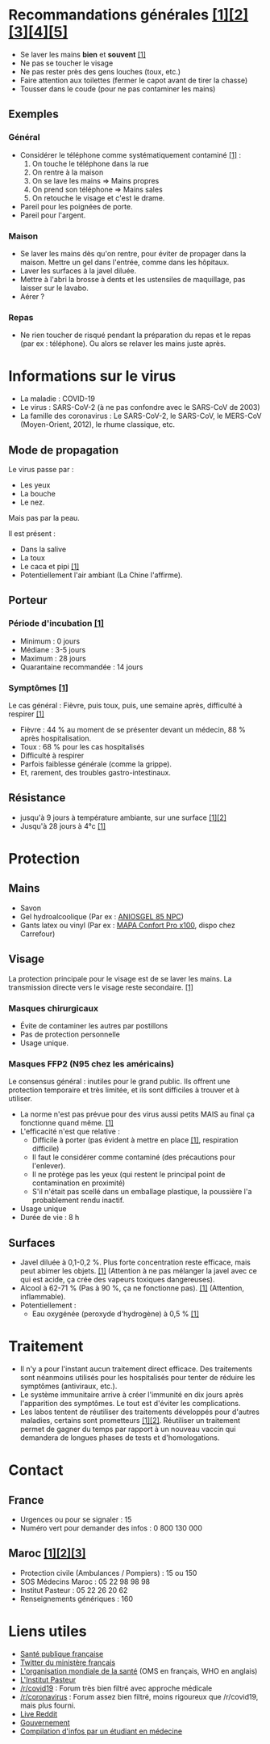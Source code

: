# Recommandations générales [[1]](https://www.ameli.fr/assure/sante/themes/gestes-barrieres/les-4-gestes-barrieres-adopter-pour-limiter-la-transmission-des-virus-de-lhiver)[[2]](https://www.gouvernement.fr/info-coronavirus)[[3]](https://www.who.int/fr/emergencies/diseases/novel-coronavirus-2019/advice-for-public)[[4]](https://www.cdc.gov/handwashing/show-me-the-science-handwashing.html)[[5]](https://www.reddit.com/r/COVID19/comments/fcdcgr/good_advice_on_protecting_yourself_from/)
* Se laver les mains **bien** et **souvent** [[1]](https://twitter.com/MinSoliSante/status/1233056539583315968?s=20)
* Ne pas se toucher le visage
* Ne pas rester près des gens louches (toux, etc.)
* Faire attention aux toilettes (fermer le capot avant de tirer la chasse)
* Tousser dans le coude (pour ne pas contaminer les mains)

## Exemples
### Général
* Considérer le téléphone comme systématiquement contaminé [[1]](https://qz.com/1810508/covid-19-can-likely-live-up-to-96-hours-on-your-phone/?utm_source=reddit.com) : 
  1. On touche le téléphone dans la rue
  1. On rentre à la maison
  1. On se lave les mains => Mains propres
  1. On prend son téléphone => Mains sales
  1. On retouche le visage et c'est le drame.
* Pareil pour les poignées de porte.
* Pareil pour l'argent.
  
### Maison
* Se laver les mains dès qu'on rentre, pour éviter de propager dans la maison. Mettre un gel dans l'entrée, comme dans les hôpitaux.
* Laver les surfaces à la javel diluée. 
* Mettre à l'abri la brosse à dents et les ustensiles de maquillage, pas laisser sur le lavabo.
* Aérer ?

### Repas
* Ne rien toucher de risqué pendant la préparation du repas et le repas (par ex : téléphone). Ou alors se relaver les mains juste après.

# Informations sur le virus
* La maladie : COVID-19
* Le virus : SARS-CoV-2 (à ne pas confondre avec le SARS-CoV de 2003)
* La famille des coronavirus : Le SARS-CoV-2, le SARS-CoV, le MERS-CoV (Moyen-Orient, 2012), le rhume classique, etc.

## Mode de propagation
Le virus passe par : 
* Les yeux
* La bouche
* Le nez. 

Mais pas par la peau.

Il est présent : 
* Dans la salive
* La toux
* Le caca et pipi [[1]](https://www.livescience.com/coronavirus-covid-19-spread-through-feces.html)
* Potentiellement l'air ambiant (La Chine l'affirme).

## Porteur

### Période d'incubation [[1]](https://www.medrxiv.org/content/10.1101/2020.02.06.20020974v1)
* Minimum : 0 jours
* Médiane : 3-5 jours
* Maximum : 28 jours
* Quarantaine recommandée : 14 jours

### Symptômes [[1]](https://www.medrxiv.org/content/10.1101/2020.02.06.20020974v1)
Le cas général : Fièvre, puis toux, puis, une semaine après, difficulté à respirer [[1]](https://www.reddit.com/r/COVID19/comments/fakavo/compilation_of_information_for_health/)
* Fièvre : 44 % au moment de se présenter devant un médecin, 88 % après hospitalisation.
* Toux : 68 % pour les cas hospitalisés
* Difficulté à respirer
* Parfois faiblesse générale (comme la grippe).
* Et, rarement, des troubles gastro-intestinaux.

## Résistance
* jusqu'à 9 jours à température ambiante, sur une surface [[1]](https://www.reddit.com/r/COVID19/comments/f8bpur/persistence_of_coronaviruses_on_inanimate/)[[2]](https://qz.com/1810508/covid-19-can-likely-live-up-to-96-hours-on-your-phone/?utm_source=reddit.com)
* Jusqu'à 28 jours à 4°c [[1]](https://www.ncbi.nlm.nih.gov/pmc/articles/PMC2863430/)

# Protection

## Mains
* Savon
* Gel hydroalcoolique (Par ex : [ANIOSGEL 85 NPC](https://www.phimedical.fr/desinfection/hygiene-des-mains/gel-hydroalcoolique-aniosgel-85-npc-flacon-de-1-l-au-choix.html?search_query=aniosgel&results=5))
* Gants latex ou vinyl (Par ex : [MAPA Confort Pro x100](https://www.amazon.fr/Mapa-Gants-M%C3%A9nage-Confort-Taille/dp/B06XWVLDMG), dispo chez Carrefour)

## Visage
La protection principale pour le visage est de se laver les mains. La transmission directe vers le visage reste secondaire. [[1]](https://twitter.com/MinSoliSante/status/1233056539583315968?s=20)

### Masques chirurgicaux
* Évite de contaminer les autres par postillons
* Pas de protection personnelle
* Usage unique.

### Masques FFP2 (N95 chez les américains)
Le consensus général : inutiles pour le grand public. Ils offrent une protection temporaire et très limitée, et ils sont difficiles à trouver et à utiliser. 

* La norme n'est pas prévue pour des virus aussi petits MAIS au final ça fonctionne quand même. [[1]](https://www.reddit.com/r/COVID19/comments/f5gijm/n95_masks_are_effective_for_particles_larger_and/)
* L'efficacité n'est que relative : 
  * Difficile à porter (pas évident à mettre en place [[1]](https://www.youtube.com/watch?v=zoxpvDVo_NI), respiration difficile)
  * Il faut le considérer comme contaminé (des précautions pour l'enlever).
  * Il ne protège pas les yeux (qui restent le principal point de contamination en proximité)
  * S'il n'était pas scellé dans un emballage plastique, la poussière l'a probablement rendu inactif.
* Usage unique
* Durée de vie : 8 h

## Surfaces
* Javel diluée à 0,1-0,2 %. Plus forte concentration reste efficace, mais peut abimer les objets. [[1]](https://www.reddit.com/r/COVID19/comments/f8bpur/persistence_of_coronaviruses_on_inanimate/) (Attention à ne pas mélanger la javel avec ce qui est acide, ça crée des vapeurs toxiques dangereuses).
* Alcool à 62-71 % (Pas à 90 %, ça ne fonctionne pas). [[1]](https://www.reddit.com/r/COVID19/comments/f8bpur/persistence_of_coronaviruses_on_inanimate/) (Attention, inflammable).
* Potentiellement : 
  * Eau oxygénée (peroxyde d'hydrogène) à 0,5 % [[1]](https://www.journalofhospitalinfection.com/article/S0195-6701(20)30046-3/abstract)

# Traitement 
* Il n'y a pour l'instant aucun traitement direct efficace. Des traitements sont néanmoins utilisés pour les hospitalisés pour tenter de réduire les symptômes (antiviraux, etc.). 
* Le système immunitaire arrive à créer l'immunité en dix jours après l'apparition des symptômes. Le tout est d'éviter les complications. 
* Les labos tentent de réutiliser des traitements développés pour d'autres maladies, certains sont prometteurs [[1]](https://www.ncbi.nlm.nih.gov/pubmed/32074550)[[2]](https://en.yna.co.kr/view/AEN20200303010900320). Réutiliser un traitement permet de gagner du temps par rapport à un nouveau vaccin qui demandera de longues phases de tests et d'homologations.

# Contact
## France
* Urgences ou pour se signaler : 15
* Numéro vert pour demander des infos : 0 800 130 000

## Maroc [[1]](https://www.le212.info/Numeros-des-urgences-Maroc_a15916.html)[[2]](https://www.challenge.ma/ces-numeros-indispensables-en-cas-durgence-115312/)[[3]](http://www.guidedumaroc.com/service-numeros-urgences.html)
* Protection civile (Ambulances / Pompiers) : 15 ou 150 
* SOS Médecins Maroc : 05 22 98 98 98
* Institut Pasteur : 05 22 26 20 62
* Renseignements génériques : 160

# Liens utiles
* [Santé publique française](https://www.santepubliquefrance.fr/maladies-et-traumatismes/maladies-et-infections-respiratoires/infection-a-coronavirus/articles/covid-19-situation-epidemiologique-internationale)
* [Twitter du ministère français](https://twitter.com/MinSoliSante)
* [L'organisation mondiale de la santé](https://www.who.int/fr) (OMS en français, WHO en anglais)
* [L'Institut Pasteur](https://www.pasteur.fr/fr/centre-medical/fiches-maladies/coronavirus-wuhan)
* [/r/covid19](https://www.reddit.com/r/covid19) : Forum très bien filtré avec approche médicale
* [/r/coronavirus](https://www.reddit.com/r/coronavirus) : Forum assez bien filtré, moins rigoureux que /r/covid19, mais plus fourni.
* [Live Reddit](https://www.reddit.com/live/14d816ty1ylvo/)
* [Gouvernement](https://www.gouvernement.fr/)
* [Compilation d'infos par un étudiant en médecine](https://www.reddit.com/r/COVID19/comments/fakavo/compilation_of_information_for_health/)

